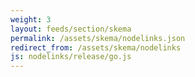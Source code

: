 ```yaml
---
weight: 3
layout: feeds/section/skema
permalink: /assets/skema/nodelinks.json
redirect_from: /assets/skema/nodelinks
js: nodelinks/release/go.js
---
```

